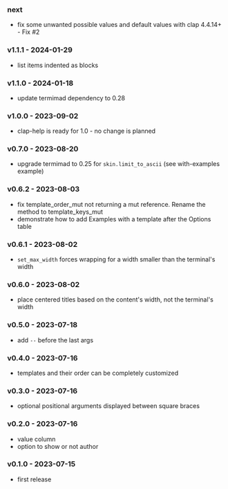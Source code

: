 ### next
- fix some unwanted possible values and default values with clap 4.4.14+ - Fix #2

<a name="1.1.1"></a>
### v1.1.1 - 2024-01-29
- list items indented as blocks

<a name="1.1.0"></a>
### v1.1.0 - 2024-01-18
- update termimad dependency to 0.28

<a name="1.0.0"></a>
### v1.0.0 - 2023-09-02
- clap-help is ready for 1.0 - no change is planned

<a name="v0.7.0"></a>
### v0.7.0 - 2023-08-20
- upgrade termimad to 0.25 for `skin.limit_to_ascii` (see with-examples example)

<a name="v0.6.2"></a>
### v0.6.2 - 2023-08-03
- fix template_order_mut not returning a mut reference. Rename the method to template_keys_mut
- demonstrate how to add Examples with a template after the Options table

<a name="v0.6.1"></a>
### v0.6.1 - 2023-08-02
- `set_max_width` forces wrapping for a width smaller than the terminal's width

<a name="v0.6.0"></a>
### v0.6.0 - 2023-08-02
- place centered titles based on the content's width, not the terminal's width

<a name="v0.5.0"></a>
### v0.5.0 - 2023-07-18
- add `--` before the last args

<a name="v0.4.0"></a>
### v0.4.0 - 2023-07-16
- templates and their order can be completely customized

<a name="v0.3.0"></a>
### v0.3.0 - 2023-07-16
- optional positional arguments displayed between square braces

<a name="v0.2.0"></a>
### v0.2.0 - 2023-07-16
- value column
- option to show or not author

<a name="v0.1.0"></a>
### v0.1.0 - 2023-07-15
- first release
